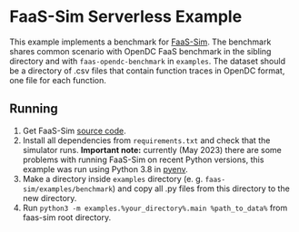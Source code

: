# FaaS-Sim Serverless Example
This example implements a benchmark for [FaaS-Sim](https://github.com/edgerun/faas-sim/tree/master). The benchmark shares common scenario with OpenDC FaaS benchmark in the sibling directory and with `faas-opendc-benchmark` in `examples`. The dataset should be a directory of .csv files that contain function traces in OpenDC format, one file for each function.
## Running
1. Get FaaS-Sim [source code](https://github.com/edgerun/faas-sim/tree/master).
2. Install all dependencies from `requirements.txt` and check that the simulator runs. 
**Important note:** currently (May 2023) there are some problems with running FaaS-Sim on recent Python versions, this example was run using Python 3.8 in [pyenv](https://github.com/pyenv/pyenv).
3. Make a directory inside `examples` directory (e. g. `faas-sim/examples/benchmark`) and copy all .py files from this directory to the new directory.
4. Run `python3 -m examples.%your_directory%.main %path_to_data%` from faas-sim root directory.

